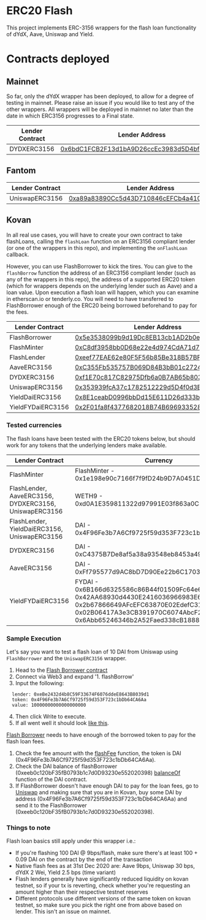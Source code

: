 # ERC20 Flash

This project implements ERC-3156 wrappers for the flash loan functionality of dYdX, Aave, Uniswap and Yield.

# Contracts deployed

## Mainnet

So far, only the dYdX wrapper has been deployed, to allow for a degree of testing in mainnet. Please raise an issue if you would like to test any of the other wrappers. All wrappers will be deployed in mainnet no later than the date in which ERC3156 progresses to a Final state.

| Lender Contract      | Lender Address       |
| ------------- |-------------- |
| DYDXERC3156 | [0x6bdC1FCB2F13d1bA9D26ccEc3983d5D4bf318693](https://etherscan.io/address/0x6bdC1FCB2F13d1bA9D26ccEc3983d5D4bf318693) |

## Fantom

| Lender Contract      | Lender Address       |
| ------------- |-------------- |
| UniswapERC3156 | [0xa89a83890Cc5d43D710846cEFCb4a41007a37347](https://ftmscan.com/address/0xa89a83890cc5d43d710846cefcb4a41007a37347) |

## Kovan

In all real use cases, you will have to create your own contract to take flashLoans, calling the `flashLoan` function on an ERC3156 compliant lender (or one of the wrappers in this repo), and implementing the `onFlashLoan` callback.

However, you can use FlashBorrower to kick the tires. You can give to the `flashBorrow` function the address of an ERC3156 compliant lender (such as any of the wrappers in this repo), the address of a supported ERC20 token (which for wrappers depends on the underlying lender such as Aave) and a loan value. Upon execution a flash loan will happen, which you can examine in etherscan.io or tenderly.co. You will need to have transferred to FlashBorrower enough of the ERC20 being borrowed beforehand to pay for the fees.


| Lender Contract      | Lender Address       |
| ------------- |-------------- |
| FlashBorrower | [0x5e3538099b9d19Dc8EB13cb1AD2b0e93D2cC2EbB](https://kovan.etherscan.io/address/0x5e3538099b9d19Dc8EB13cb1AD2b0e93D2cC2EbB) |
| FlashMinter | [0xC8df3958bb0D68e22e4d974CdA71d73A4e7E73b9](https://kovan.etherscan.io/address/0xC8df3958bb0D68e22e4d974CdA71d73A4e7E73b9) |
| FlashLender | [0xeef77EAE62e80F5F56b85Be318B57BF1470874F5](https://kovan.etherscan.io/address/0xeef77EAE62e80F5F56b85Be318B57BF1470874F5) |
| AaveERC3156 | [0xC355Fb535757B069D84B3bB01c27240DF973FBa2](https://kovan.etherscan.io/address/0xC355Fb535757B069D84B3bB01c27240DF973FBa2) |
| DYDXERC3156 | [0xf1E70c817C82975Dfb6a0B7AB65b803f871E2c4E](https://kovan.etherscan.io/address/0xf1E70c817C82975Dfb6a0B7AB65b803f871E2c4E) |
| UniswapERC3156 | [0x353939fcA37c1782512229d5D4f0d3E83Bf46B2C](https://kovan.etherscan.io/address/0x353939fcA37c1782512229d5D4f0d3E83Bf46B2C) |
| YieldDaiERC3156 | [0x8E1ceabD0996bbDd15E611D26d333b8e9d684a27](https://kovan.etherscan.io/address/0x8E1ceabD0996bbDd15E611D26d333b8e9d684a27) |
| YieldFYDaiERC3156 | [0x2F01fa8f4377682018B74B696933528ba03f1eb0](https://kovan.etherscan.io/address/0x2F01fa8f4377682018B74B696933528ba03f1eb0) |


### Tested currencies
The flash loans have been tested with the ERC20 tokens below, but should work for any tokens that the underlying lenders make available.

| Lender Contract      | Currency       |
| -------------------------- |-------------------- |
| FlashMinter | FlashMinter - 0x1e198e90c7166f7f9fD24b9D7A0451D7AeE78a3F |
| FlashLender, AaveERC3156, DYDXERC3156, UniswapERC3156 | WETH9 - 0xd0A1E359811322d97991E03f863a0C30C2cF029C |
| FlashLender, YieldDaiERC3156, UniswapERC3156 | DAI - 0x4F96Fe3b7A6Cf9725f59d353F723c1bDb64CA6Aa |
| DYDXERC3156 | DAI - 0xC4375B7De8af5a38a93548eb8453a498222C4fF2 |
| AaveERC3156 | DAI - 0xFf795577d9AC8bD7D90Ee22b6C1703490b6512FD |
| YieldFYDaiERC3156 | FYDAI - 0x6B166d6325586c86B44f01509Fc64e649DCfE7C4, 0x42AA68930d4430E2416036966983E6c9Fe8Ff2f8, 0x2b67866649AFcEFC63870E02EdefC318fd8760D3, 0x02B06417A3e3CB391970C6074AbcF2745a60b880, 0x6Abb65246346b2A52Faed338cB18880e70A57Cf8 |


### Sample Execution
Let's say you want to test a flash loan of 10 DAI from Uniswap using `FlashBorrower` and the `UniswapERC3156` wrapper.
1. Head to the [Flash Borrower contract](https://kovan.etherscan.io/address/0xeeb0c120bF35fB0793b1c7d0D93230e552020398#writeContract)
2. Connect via Web3 and expand '1. flashBorrow'
3. Input the following:
```
  lender: 0xeBe2432d4b8C59F33674F6076ddeE8643B8039d1
  token: 0x4F96Fe3b7A6Cf9725f59d353F723c1bDb64CA6Aa
  value: 10000000000000000000
```
4. Then click Write to execute.
5. If all went well it should look [like this](https://kovan.etherscan.io/tx/0x87d4bb5713080eaf5543131893e8a8c496ad7bce78ddd06bdbf9bde9d3eaf1fd).

[Flash Borrower](https://kovan.etherscan.io/address/0xeeb0c120bF35fB0793b1c7d0D93230e552020398#writeContract) needs to have enough of the borrowed token to pay for the flash loan fees.
1. Check the fee amount with the [flashFee](https://kovan.etherscan.io/address/0xeBe2432d4b8C59F33674F6076ddeE8643B8039d1#readContract) function, the token is DAI (0x4F96Fe3b7A6Cf9725f59d353F723c1bDb64CA6Aa).
2. Check the DAI balance of flashBorrower (0xeeb0c120bF35fB0793b1c7d0D93230e552020398) [balanceOf](https://kovan.etherscan.io/address/0x4F96Fe3b7A6Cf9725f59d353F723c1bDb64CA6Aa#readContract) function of the DAI contract.
3. If FlashBorrower doesn't have enough DAI to pay for the loan fees, go to [Uniswap](https://app.uniswap.org/#/swap) and making sure that you are in Kovan, buy some DAI by address (0x4F96Fe3b7A6Cf9725f59d353F723c1bDb64CA6Aa) and send it to the FlashBorrower (0xeeb0c120bF35fB0793b1c7d0D93230e552020398).

### Things to note
Flash loan basics still apply under this wrapper i.e.:
- If you're flashing 100 DAI @ 9bps/flash, make sure there's at least 100 + 0.09 DAI on the contract by the end of the transaction
- Native flash fees as at 31st Dec 2020 are: Aave 9bps, Uniswap 30 bps, dYdX 2 Wei, Yield 2.5 bps (time variant)
- Flash lenders generally have significantly reduced liquidity on kovan testnet, so if your tx is reverting, check whether you're requesting an amount higher than their respective testnet reserves
- Different protocols use different versions of the same token on kovan testnet, so make sure you pick the right one from above based on lender. This isn't an issue on mainnet.
